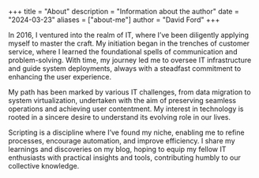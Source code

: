 +++
title = "About"
description = "Information about the author"
date = "2024-03-23"
aliases = ["about-me"]
author = "David Ford"
+++

In 2016, I ventured into the realm of IT, where I’ve been diligently applying myself to master the craft. My initiation began in the trenches of customer service, where I learned the foundational spells of communication and problem-solving. With time, my journey led me to oversee IT infrastructure and guide system deployments, always with a steadfast commitment to enhancing the user experience.

My path has been marked by various IT challenges, from data migration to system virtualization, undertaken with the aim of preserving seamless operations and achieving user contentment. My interest in technology is rooted in a sincere desire to understand its evolving role in our lives.

Scripting is a discipline where I’ve found my niche, enabling me to refine processes, encourage automation, and improve efficiency. I share my learnings and discoveries on my blog, hoping to equip my fellow IT enthusiasts with practical insights and tools, contributing humbly to our collective knowledge.
